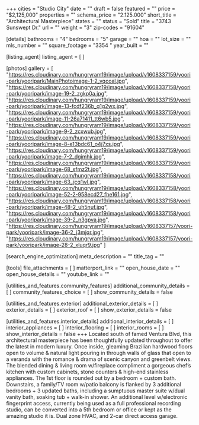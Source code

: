 +++
cities = "Studio City"
date = ""
draft = false
featured = ""
price = "$2,125,000"
properties = ""
schema_price = "2.125.000"
short_title = "Architectural Masterpiece"
states = ""
status = "Sold"
title = "3743 Sunswept Dr."
url = ""
weight = "3"
zip-codes = "91604"

[details]
bathrooms = "4"
bedrooms = "5"
garage = ""
hoa = ""
lot_size = ""
mls_number = ""
square_footage = "3354 "
year_built = ""

[listing_agent]
listing_agent = [ ]

[photos]
gallery = [
  "https://res.cloudinary.com/hungryram19/image/upload/v1608337159/yoori-park/yooripark/MainPhotoimage-1-2_yqcoal.jpg",
  "https://res.cloudinary.com/hungryram19/image/upload/v1608337158/yoori-park/yooripark/image-19-2_zgkp0a.jpg",
  "https://res.cloudinary.com/hungryram19/image/upload/v1608337159/yoori-park/yooripark/image-13-fcdf236b_g1g2wx.jpg",
  "https://res.cloudinary.com/hungryram19/image/upload/v1608337159/yoori-park/yooripark/image-11-26a71411_tt6wb5.jpg",
  "https://res.cloudinary.com/hungryram19/image/upload/v1608337159/yoori-park/yooripark/image-9-2_zcxwub.jpg",
  "https://res.cloudinary.com/hungryram19/image/upload/v1608337159/yoori-park/yooripark/image-8-e13bdc61_o4j7xs.jpg",
  "https://res.cloudinary.com/hungryram19/image/upload/v1608337159/yoori-park/yooripark/image-7-2_dgimhk.jpg",
  "https://res.cloudinary.com/hungryram19/image/upload/v1608337159/yoori-park/yooripark/image-68_sfmz2t.jpg",
  "https://res.cloudinary.com/hungryram19/image/upload/v1608337158/yoori-park/yooripark/image-63_jcq1wl.jpg",
  "https://res.cloudinary.com/hungryram19/image/upload/v1608337158/yoori-park/yooripark/image-52-2-958ecd27_fhe161.jpg",
  "https://res.cloudinary.com/hungryram19/image/upload/v1608337158/yoori-park/yooripark/image-48-2_uh5nuf.jpg",
  "https://res.cloudinary.com/hungryram19/image/upload/v1608337158/yoori-park/yooripark/image-39-2_n3gpva.jpg",
  "https://res.cloudinary.com/hungryram19/image/upload/v1608337157/yoori-park/yooripark/image-36-2_j3mjqr.jpg",
  "https://res.cloudinary.com/hungryram19/image/upload/v1608337157/yoori-park/yooripark/image-28-2_xluqr9.jpg"
]

[search_engine_optimization]
meta_description = ""
title_tag = ""

[tools]
file_attachments = [ ]
matterport_link = ""
open_house_date = ""
open_house_details = ""
youtube_link = ""

[utilities_and_features.community_features]
additional_community_details = [ ]
community_features_choice = [ ]
show_community_details = false

[utilities_and_features.exterior]
additional_exterior_details = [ ]
exterior_details = [ ]
exterior_roof = [ ]
show_exterior_details = false

[utilities_and_features.interior_details]
additional_interior_details = [ ]
interior_appliances = [ ]
interior_flooring = [ ]
interior_rooms = [ ]
show_interior_details = false
+++
Located south of famed Ventura Blvd, this architectural masterpiece has been thoughtfully updated throughout to offer the latest in modern luxury. Once inside, gleaming Brazilian hardwood floors open to volume & natural light pouring in through walls of glass that open to a veranda with the romance & drama of scenic canyon and greenbelt views. The blended dining & living room w/fireplace compliment a gorgeous chef’s kitchen with custom cabinets, stone counters & high-end stainless appliances. The 1st floor is rounded out by a bedroom + custom bath. Downstairs, a family/TV room w/patio balcony is flanked by 3 additional bedrooms + 3 updated baths, including a sumptuous master suite w/dual vanity bath, soaking tub + walk-in shower. An additional level w/electronic fingerprint access, currently being used as a full professional recording studio, can be converted into a 5th bedroom or office or kept as the amazing studio it is. Dual zone HVAC, and 2-car direct access garage.